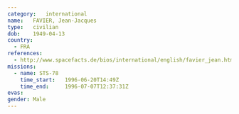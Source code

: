 ```yaml
---
category:	international
name:	FAVIER, Jean-Jacques
type:	civilian
dob:	1949-04-13
country:
  - FRA
references:
  - http://www.spacefacts.de/bios/international/english/favier_jean.htm
missions:
  - name: STS-78
    time_start:   1996-06-20T14:49Z
    time_end:     1996-07-07T12:37:31Z
evas:
gender:	Male
---
```

